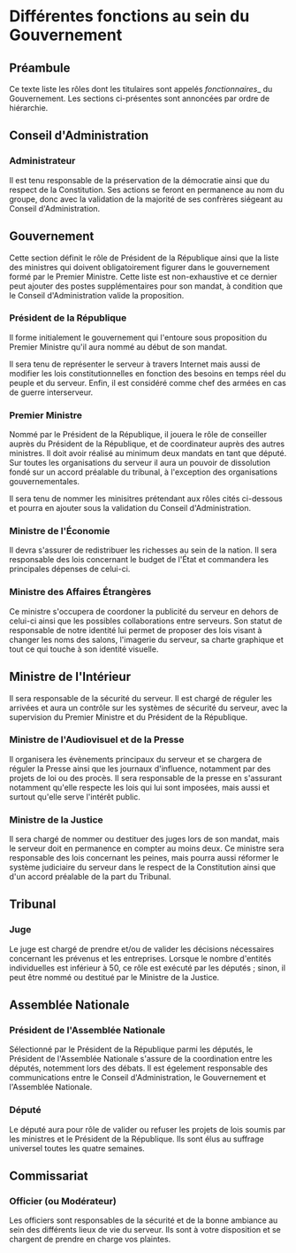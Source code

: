# Différentes fonctions au sein du Gouvernement

## Préambule

Ce texte liste les rôles dont les titulaires sont appelés _fonctionnaires__ du Gouvernement. Les sections ci-présentes sont annoncées par ordre de hiérarchie.

## Conseil d'Administration

### Administrateur

Il est tenu responsable de la préservation de la démocratie ainsi que du respect de la Constitution. Ses actions se feront en permanence au nom du groupe, donc avec la validation de la majorité de ses confrères siégeant au Conseil d'Administration.

## Gouvernement

Cette section définit le rôle de Président de la République ainsi que la liste des ministres qui doivent obligatoirement figurer dans le gouvernement formé par le Premier Ministre. Cette liste est non-exhaustive et ce dernier peut ajouter des postes supplémentaires pour son mandat, à condition que le Conseil d'Administration valide la proposition.

### Président de la République

Il forme initialement le gouvernement qui l'entoure sous proposition du Premier Ministre qu'il aura nommé au début de son mandat.

Il sera tenu de représenter le serveur à travers Internet mais aussi de modifier les lois constitutionnelles en fonction des besoins en temps réel du peuple et du serveur. Enfin, il est considéré comme chef des armées en cas de guerre interserveur.

### Premier Ministre

Nommé par le Président de la République, il jouera le rôle de conseiller auprès du Président de la République, et de coordinateur auprès des autres ministres. Il doit avoir réalisé au minimum deux mandats en tant que député. Sur toutes les organisations du serveur il aura un pouvoir de dissolution fondé sur un accord préalable du tribunal, à l'exception des organisations gouvernementales.

Il sera tenu de nommer les minisitres prétendant aux rôles cités ci-dessous et pourra en ajouter sous la validation du Conseil d'Administration.

### Ministre de l'Économie

Il devra s'assurer de redistribuer les richesses au sein de la nation. Il sera responsable des lois concernant le budget de l'État et commandera les principales dépenses de celui-ci.

### Ministre des Affaires Étrangères

Ce ministre s'occupera de coordoner la publicité du serveur en dehors de celui-ci ainsi que les possibles collaborations entre serveurs. Son statut de responsable de notre identité lui permet de proposer des lois visant à changer les noms des salons, l'imagerie du serveur, sa charte graphique et tout ce qui touche à son identité visuelle.

## Ministre de l'Intérieur

Il sera responsable de la sécurité du serveur. Il est chargé de réguler les arrivées et aura un contrôle sur les systèmes de sécurité du serveur, avec la supervision du Premier Ministre et du Président de la République.

### Ministre de l'Audiovisuel et de la Presse

Il organisera les évènements principaux du serveur et se chargera de réguler la Presse ainsi que les journaux d'influence, notamment par des projets de loi ou des procès. Il sera responsable de la presse en s'assurant notamment qu'elle respecte les lois qui lui sont imposées, mais aussi et surtout qu'elle serve l'intérêt public.

### Ministre de la Justice

Il sera chargé de nommer ou destituer des juges lors de son mandat, mais le serveur doit en permanence en compter au moins deux. Ce ministre sera responsable des lois concernant les peines, mais pourra aussi réformer le système judiciaire du serveur dans le respect de la Constitution ainsi que d'un accord préalable de la part du Tribunal.

## Tribunal

### Juge

Le juge est chargé de prendre et/ou de valider les décisions nécessaires concernant les prévenus et les entreprises. Lorsque le nombre d'entités individuelles est inférieur à 50, ce rôle est exécuté par les députés ; sinon, il peut être nommé ou destitué par le Ministre de la Justice.

## Assemblée Nationale

### Président de l'Assemblée Nationale

Sélectionné par le Président de la République parmi les députés, le Président de l'Assemblée Nationale s'assure de la coordination entre les députés, notemment lors des débats. Il est égelement responsable des communications entre le Conseil d'Administration, le Gouvernement et l'Assemblée Nationale.

### Député

Le député aura pour rôle de valider ou refuser les projets de lois soumis par les ministres et le Président de la République. Ils sont élus au suffrage universel toutes les quatre semaines.

## Commissariat

### Officier (ou Modérateur)

Les officiers sont responsables de la sécurité et de la bonne ambiance au sein des différents lieux de vie du serveur. Ils sont à votre disposition et se chargent de prendre en charge vos plaintes.
